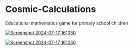 # Cosmic-Calculations
Educational mathematics game for primary school children

[![Screenshot 2024-07-17 161050](https://github.com/user-attachments/assets/f20b97d9-17f1-495f-93bf-179f3cf297b4)](https://github.com/user-attachments/assets/04dd75df-1ae7-416e-bfae-7f1fec2821fe)

[![Screenshot 2024-07-17 161050](https://github.com/user-attachments/assets/f20b97d9-17f1-495f-93bf-179f3cf297b4)](https://github.com/user-attachments/assets/d9461e80-a9c8-46c8-a654-307803035fae
)


